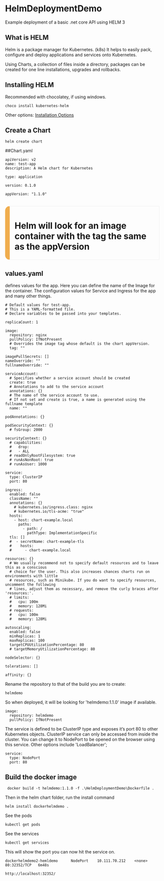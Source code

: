 # HelmDeploymentDemo
Example deployment of a basic .net core API using HELM 3

## What is HELM

Helm is a package manager for Kubernetes. (k8s)
It helps to easily pack, configure and deploy applications and services onto Kubernetes.

Using Charts, a collection of files inside a directory, packages can be created for one line installations, upgrades and rollbacks.

## Installing HELM

Recommended with chocolatey, if using windows.
```
choco install kubernetes-helm
```
Other options: [Installation Options](https://helm.sh/docs/intro/install/)


## Create a Chart

```
helm create chart
```
##Chart.yaml
```
apiVersion: v2
name: test-app
description: A Helm chart for Kubernetes
 
type: application
 
version: 0.1.0
 
appVersion: "1.1.0"
```
<div style="
    margin: 2rem 0 2rem 0;
    font-weight: 400;
    border-style: solid;
    padding: 0.4rem 0.4rem 0.4rem 1rem;
    border-top: 1px solid #eee;
    border-bottom: 1px solid #eee;
    border-right: 1px solid #eee;
    border-left-width: calc(max(1em,15px));
    border-top-left-radius: calc(max(1em,15px));
    border-bottom-left-radius: calc(max(1em,15px));
    border-left-color: #f0ad4e;
">
<h1>
Helm will look for an image container with the tag the same as the appVersion
</h1>
</div>

## values.yaml
defines values for the app. Here you can define the name of the Image for the container. The configuration values for Service and Ingress for the app and many other things.

```
# Default values for test-app.
# This is a YAML-formatted file.
# Declare variables to be passed into your templates.

replicaCount: 1

image:
  repository: nginx
  pullPolicy: IfNotPresent
  # Overrides the image tag whose default is the chart appVersion.
  tag: ""

imagePullSecrets: []
nameOverride: ""
fullnameOverride: ""

serviceAccount:
  # Specifies whether a service account should be created
  create: true
  # Annotations to add to the service account
  annotations: {}
  # The name of the service account to use.
  # If not set and create is true, a name is generated using the fullname template
  name: ""

podAnnotations: {}

podSecurityContext: {}
  # fsGroup: 2000

securityContext: {}
  # capabilities:
  #   drop:
  #   - ALL
  # readOnlyRootFilesystem: true
  # runAsNonRoot: true
  # runAsUser: 1000

service:
  type: ClusterIP
  port: 80

ingress:
  enabled: false
  className: ""
  annotations: {}
    # kubernetes.io/ingress.class: nginx
    # kubernetes.io/tls-acme: "true"
  hosts:
    - host: chart-example.local
      paths:
        - path: /
          pathType: ImplementationSpecific
  tls: []
  #  - secretName: chart-example-tls
  #    hosts:
  #      - chart-example.local

resources: {}
  # We usually recommend not to specify default resources and to leave this as a conscious
  # choice for the user. This also increases chances charts run on environments with little
  # resources, such as Minikube. If you do want to specify resources, uncomment the following
  # lines, adjust them as necessary, and remove the curly braces after 'resources:'.
  # limits:
  #   cpu: 100m
  #   memory: 128Mi
  # requests:
  #   cpu: 100m
  #   memory: 128Mi

autoscaling:
  enabled: false
  minReplicas: 1
  maxReplicas: 100
  targetCPUUtilizationPercentage: 80
  # targetMemoryUtilizationPercentage: 80

nodeSelector: {}

tolerations: []

affinity: {}

```

Rename the repository to that of the build you are to create:

```
helmdemo
```

So when deployed, it will be looking for 'helmdemo:1.1.0' image if available. 

```angular2html
image:
  repository: helmdemo
  pullPolicy: IfNotPresent
```

The service is defined to be ClusterIP type and exposes it’s port 80 to other Kubernetes objects. ClusterIP service can only be accessed from inside the cluster. You can change it to NodePort to be opened on the browser using this service. Other options include 'LoadBalancer';

```
service:
  type: NodePort
  port: 80
```

## Build the docker image

```angular2html
 docker build -t helmdemo:1.1.0 -f .\HelmDeploymentDemo\Dockerfile .
```
Then in the helm chart folder, run the install command

```angular2html
helm install dockerhelmdemo .
```
See the pods
```angular2html
kubectl get pods
```
See the services
```angular2html
kubectl get services
```
This will show the port you can now hit the service on.
```angular2html
dockerhelmdemo2-hemldemo      NodePort    10.111.70.212    <none>        80:32352/TCP   6m48s
```
```angular2html
http://localhost:32352/
```